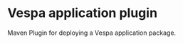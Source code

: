<!-- Copyright 2020 Oath Inc. Licensed under the terms of the Apache 2.0 license. See LICENSE in the project root. -->
# Vespa application plugin

Maven Plugin for deploying a Vespa application package.
